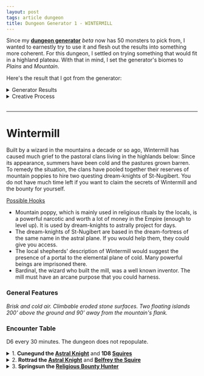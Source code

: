 ```yaml
---
layout: post
tags: article dungeon
title: Dungeon Generator 1 - WINTERMILL
---
```



Since my **[dungeon generator](/pages/randomdungeon2/)** _beta_ now has 50 monsters to pick from, I wanted to earnestly try to use it and flesh out the results into something more coherent. For this dungeon, I settled on trying something that would fit in a highland plateau. With that in mind, I set the generator's biomes to _Plains_ and _Mountain_.

Here's the result that I got from the generator:

<details markdown="1">
<summary>Generator Results</summary>

**General Dungeon Features**

*Eroded by the wind. Levitating islands. Faint odor of cooked food and dried beer. Brisk and cold.*

**Monster Encounter Table**

*Fast giant hawks. Religious bounty hunters. Griffons. Astral Knights chasing a cosmic villain. Air Elementals protecting the sky.*

### **Dungeon Rooms**

**MAGICAL WINDMILL**

*Medium built room. Huge copper turbine with a bound AIR ELEMENTAL inside. Noise-amplifying crystals. Bear trap. Shattered goat and horse bones.*

Loot: 1D100 feet of climbing rope.

**PORTAL TO the PLANE OF COLD**

*Small outdoor space. White runic portal spewing clouds and smoke floating on a flying platform. Advice-whispering wind. Tattered banners with a heraldic griffin. Faraway hawk scream.*

Denizens: 1 playful AIR ELEMENTAL.

**THIN TALL SPIRE**

*Small outdoor space. Gorgeous panorama. Vertigo inducing. Hardy mountain tree. Tattered banners with a heraldic griffin. Supernatural wind with no particular direction.*

Loot: 1D4 griffon eggs. A porcelain shield.

**NARROW CLIFFSIDE PATH**

*Small outdoor space. Falling pebbles. Hard to run. Broken bones of fallen climbers. Higher outcrop overseeing the area. Bashed-in astral knight helmet.*

Denizens: An adventurous ASTRAL KNIGHT and its retinue of 1D10 SOLDIERS.

Loot: 1 shiny bronze ring worth a purse of silver coins tucked in a wall crack near the ceiling.

**WINDSWEPT ROPE BRIDGE**

*Large outdoor space. Across a deadly 200' chasm. Can only support 2. Sparrow nests in cracks. New barrel of ale. Everything is scattered as if a whirlwind went through the space.*

Denizens: A lost ASTRAL KNIGHT and its retinue of 1D10 SOLDIERS.

Loot: 1D4 hidden scepters.

**HIGHEST PEAK**

*Small outdoor space. Above clouds. Snow covered. Hardy mountain tree. Big bird nest. Bounty notice.*

Loot: A porcelain breastplate._

</details>

<details markdown="1">
<summary>Creative Process</summary>
The **generated dungeon features** implie an old stone structure recently inhabited by humanoids. The plural levitating islands tell me I’ll need to group the rooms in separate island blocks and find ways to link them.

Looking at the **encounter table**, I notice it has two types of beasts, two types of humanoids, and one magical creature. It feels natural to group the bounty hunters and knights together as a faction. The air elementals would make a good rival faction, as they must be protecting the sky from something. While the hawks and griffons could be mounts or just roaming creatures. There’s a hint of a plot developing.

Looking at **the rooms**, I could imagine “entering” through the *cliffside path*, connecting to the highest peak and the rope bridge. It seems perfect as an introduction: the danger (falling) is clearly telegraphed and there are NPCs to drag the players in the dungeon’s conflict. The rope bridge could connect to the only other man-made room of the dungeon: the windmill, on a floating island, which could be the knights’ base. I’m left with the elemental portal and the thin spire. I want the elemental portal to be the base of the elementals, so I don't want it adjacent to the windmill. The spire could be on the same island however, with the windmill hanging from it. By placing the portal on a separate flying island and making it accessible by gliding from either the highest peak or the spire, I have created a nice loop and the architecture is complete! Let’s call this place Wintermill. The challenge of describing this dungeon is that most of it is outdoors, so nearly all visible at once, but it will make for a great exploration puzzle.

</details>

<br>

---

# Wintermill

Built by a wizard in the mountains a decade or so ago, Wintermill has caused much grief to the pastoral clans living in the highlands below: Since its appearance, summers have been cold and the pastures grown barren. To remedy the situation, the clans have pooled together their reserves of mountain poppies to hire two questing dream-knights of St-Nugibert. You do not have much time left if you want to claim the secrets of Wintermill and the bounty for yourself.

<ins>Possible Hooks</ins>
- Mountain poppy, which is mainly used in religious rituals by the locals, is a powerful narcotic and worth a lot of money in the Empire (enough to level up). It is used by dream-knights to astrally project for days.
- The dream-knights of St-Nugibert are based in the dream-fortress of the same name in the astral plane. If you would help them, they could give you access.
- The local shepherds' description of Wintermill would suggest the presence of a portal to the elemental plane of cold. Many powerful beings are imprisoned there.
- Bardinal, the wizard who built the mill, was a well known inventor. The mill must have an arcane purpose that you could harness.

### General Features

*Brisk and cold air. Climbable eroded stone surfaces. Two floating islands 200' above the ground and 90' away from the mountain's flank.*

### Encounter Table
D6 every 30 minutes. The dungeon does not repopulate.

<details markdown="1">
<summary>1. <b>Cunegund the <a href=/monsters/knight>Astral Knight</a></b> and <b>1D8 <a href=/monsters/bandits>Squires</a></b></summary>
Cunegund is a questing knight from the dream-fortress of St-Nugibert. There are 8 squires in total in the dungeon, including Belfrey. Squires that are not with currently with Cunegund are camping with Rottrad in the Windmill (#5).

- <ins>Disposition</ins>: authoritative and high as a kite.
- <ins>Wants</ins>: Establish a base of operation in the Windmill (#5) to close the portal (#6) and restore planar integrity. Obtain mountain poppy.
- <ins>Has</ins>: Authority over the squires and Rottrad. Access to the Dream-Fortress.
</details>

<details markdown="1">
<summary>2. <b>Rottrad the <a href=/monsters/knight>Astral Knight</a></b> and <b><a href=/monsters/bandits>Belfrey the Squire</a></b></summary>
Companion and fellow questing knight to Cunegund.
  
- <ins>Disposition</ins>: Lazy and cowardly. These two only care about each other now that Synard and Marion are dead.
- <ins>Wants</ins>: Synard’s breastplate (#3) and Marion’s banner (#6). A plausible, honorable excuse to planeshift back home.
- <ins>Has</ins>: Authority over the squires and Cunegund. Access to the Dream-Fortress.
</details>

<details markdown="1">
<summary>3. <b>Springsun the <a href=/monsters/bounty-hunter>Religious Bounty Hunter</a></b></summary>
Companion and fellow questing knight to Cunegund.
  
- <ins>Disposition</ins>: Lazy and cowardly. These two only care about each other now that Synard and Marion are dead.
- <ins>Wants</ins>: Synard’s breastplate (#3) and Marion’s banner (#6). A plausible, honorable excuse to planeshift back home.
- <ins>Has</ins>: Authority over the squires and Cunegund. Access to the Dream-Fortress.
</details>
